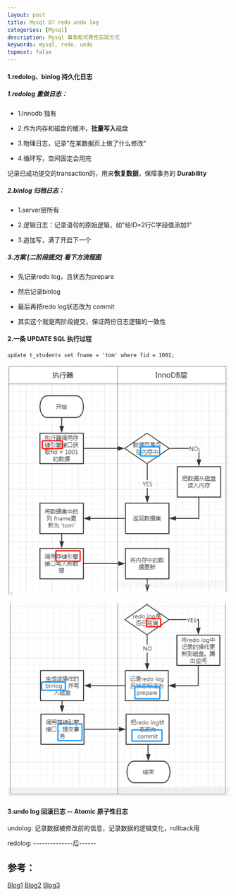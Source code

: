 ```yaml
---
layout: post
title: Mysql 07 redo undo log
categories: [Mysql]
description: Mysql 事务和可靠性实现方式
keywords: mysql, redo, undo
topmost: false
---
```




#### 1.redolog、binlog 持久化日志

##### 1.redolog **重做日志**：

- 1.Innodb 独有

- 2.作为内存和磁盘的缓冲，**批量写入**磁盘

- 3.物理日志，记录"在某数据页上做了什么修改"

- 4.循环写，空间固定会用完 

记录已成功提交的transaction的，用来**恢复数据**，保障事务的 **Durability**

##### 2.binlog 归档日志：

- 1.server层所有

- 2.逻辑日志：记录语句的原始逻辑，如"给ID=2行C字段值添加1"

- 3.追加写，满了开启下一个

##### 3.方案 [二阶段提交] 看下方流程图

- 先记录redo log，且状态为prepare

- 然后记录binlog

- 最后再把redo log状态改为 commit

- 其实这个就是两阶段提交，保证两份日志逻辑的一致性

#### 2.一条 UPDATE SQL 执行过程

```
update t_students set fname = 'tom' where fid = 1001;
```

![sql1](/images/posts/2017-07-25-mysql-redo-undo/sql1.png)

![sql2](/images/posts/2017-07-25-mysql-redo-undo/sql2.png)

#### 3.undo log **回滚日志** -- **Atomic** 原子性日志

undolog: 记录数据被修改前的信息，记录数据的逻辑变化，rollback用

redolog: --------------后------








## 参考：

[Blog1](https://blog.csdn.net/qinshi965273101/article/details/103543760)
[Blog2](https://www.cnblogs.com/wswgot/archive/2004/01/13/13373188.html)
[Blog3](https://www.cnblogs.com/f-ck-need-u/archive/2018/05/08/9010872.html)
